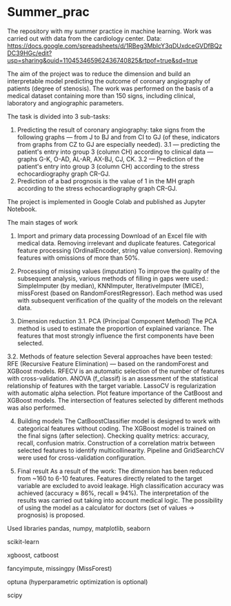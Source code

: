 # Summer_prac
The repository with my summer practice in machine learning. Work was carried out with data from the cardiology center.
Data: https://docs.google.com/spreadsheets/d/1RBeg3MbIcY3qDUxdceGVDfBQzDC39HGc/edit?usp=sharing&ouid=110453465962436740825&rtpof=true&sd=true

The aim of the project was to reduce the dimension and build an interpretable model predicting the outcome of coronary angiography of patients (degree of stenosis). The work was performed on the basis of a medical dataset containing more than 150 signs, including clinical, laboratory and angiographic parameters.

The task is divided into 3 sub-tasks: 
1. Predicting the result of coronary angiography: take signs from the following graphs — from J to BJ and from CI to GJ (of these, indicators from graphs from CZ to GJ are especially needed).
3.1 — predicting the patient's entry into group 3 (column CH) according to clinical data — graphs G-K, O-AD, AL-AR, AX-BJ, CJ, CK.
3.2 — Prediction of the patient's entry into group 3 (column CH) according to the stress echocardiography graph CR-GJ.
4. Prediction of a bad prognosis is the value of 1 in the MH graph according to the stress echocardiography graph CR-GJ.

The project is implemented in Google Colab and published as Jupyter Notebook.

The main stages of work
1. Import and primary data processing
Download of an Excel file with medical data.
Removing irrelevant and duplicate features.
Categorical feature processing (OrdinalEncoder, string value conversion).
Removing features with omissions of more than 50%.

2. Processing of missing values (imputation)
To improve the quality of the subsequent analysis, various methods of filling in gaps were used.:
SimpleImputer (by median),
KNNImputer,
IterativeImputer (MICE),
missForest (based on RandomForestRegressor).
Each method was used with subsequent verification of the quality of the models on the relevant data.

3. Dimension reduction 
3.1. PCA (Principal Component Method)
The PCA method is used to estimate the proportion of explained variance.
The features that most strongly influence the first components have been selected.

3.2. Methods of feature selection
Several approaches have been tested:
RFE (Recursive Feature Elimination) — based on the randomForest and XGBoost models.
RFECV is an automatic selection of the number of features with cross-validation.
ANOVA (f_classif) is an assessment of the statistical relationship of features with the target variable.
LassoCV is regularization with automatic alpha selection.
Plot feature importance of the CatBoost and XGBoost models.
The intersection of features selected by different methods was also performed.

4. Building models
The CatBoostClassifier model is designed to work with categorical features without coding.
The XGBoost model is trained on the final signs (after selection).
Checking quality metrics: accuracy, recall, confusion matrix.
Construction of a correlation matrix between selected features to identify multicollinearity.
Pipeline and GridSearchCV were used for cross-validation configuration.

5. Final result
As a result of the work:
The dimension has been reduced from ~160 to 6-10 features.
Features directly related to the target variable are excluded to avoid leakage.
High classification accuracy was achieved (accuracy ≈ 86%, recall ≈ 94%).
The interpretation of the results was carried out taking into account medical logic.
The possibility of using the model as a calculator for doctors (set of values → prognosis) is proposed.

Used libraries
pandas, numpy, matplotlib, seaborn

scikit-learn

xgboost, catboost

fancyimpute, missingpy (MissForest)

optuna (hyperparametric optimization is optional)

scipy

